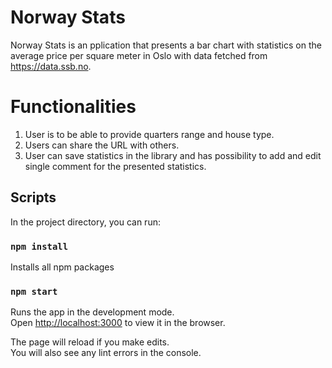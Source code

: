 # Norway Stats
Norway Stats is an pplication that presents a bar chart with statistics on the average price per square meter in Oslo with data fetched from https://data.ssb.no.

# Functionalities
1) User is to be able to provide quarters range and house type.
2) Users can share the URL with others.
3) User can save statistics in the library and has possibility to add and edit single comment for the presented statistics. 

## Scripts

In the project directory, you can run:

### `npm install`

Installs all npm packages 

### `npm start`

Runs the app in the development mode.\
Open [http://localhost:3000](http://localhost:3000) to view it in the browser.

The page will reload if you make edits.\
You will also see any lint errors in the console.
